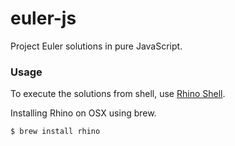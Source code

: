 # euler-js

Project Euler solutions in pure JavaScript.

### Usage

To execute the solutions from shell, use [Rhino Shell](https://github.com/mozilla/rhino).

Installing Rhino on OSX using brew.

```sh
$ brew install rhino
```
